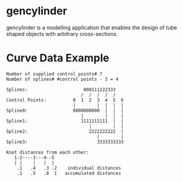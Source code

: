 gencylinder
=========================

gencylinder is a modelling application that enables the design of tube shaped objects with arbitrary cross-sections.


Curve Data Example
=========================
```
Number of supplied control points# 7
Number of splines# #control points - 3 = 4

Splines:                     000111222333
                            /  /  /  /  /
Control Points:          0  1  2  3  4  5  6
                         |        |  |  |  |
Spline0:                 0000000000  |  |  |
                            |        |  |  |
Spline1:                    1111111111  |  |
                               |        |  |
Spline2:                       2222222222  |
                                  |        |
Spline3:                          3333333333

Knot distances from each other:
   1-2----3---4--5
   | |    |   |  |
    .1   .4   .3 .2    individual distances
    .1   .5   .8  1   accumulated distances


```
